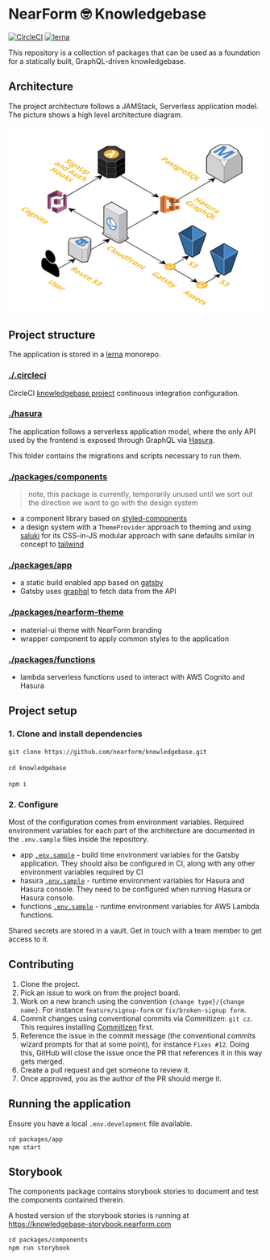 # NearForm 🤓 Knowledgebase

[![CircleCI](https://circleci.com/gh/nearform/knowledgebase.svg?style=svg&circle-token=0ce58bd80ab2db1fd16b1eca28dba58c62588a74)](https://circleci.com/gh/nearform/knowledgebase)
[![lerna](https://img.shields.io/badge/maintained%20with-lerna-cc00ff.svg)](https://lernajs.io/)

This repository is a collection of packages that can be used as a foundation for a statically built, GraphQL-driven knowledgebase.

## Architecture

The project architecture follows a JAMStack, Serverless application model. The picture shows a high level architecture diagram.

![architecture](./docs/architecture.png)

## Project structure

The application is stored in a [lerna](https://github.com/lerna/lerna) monorepo.

### [./.circleci](./.circleci)

CircleCI [knowledgebase project](https://circleci.com/gh/nearform/knowledgebase) continuous integration configuration.

### [./hasura](./hasura)

The application follows a serverless application model, where the only API used by the frontend is exposed through GraphQL via [Hasura](https://hasura.io).

This folder contains the migrations and scripts necessary to run them.

### [./packages/components](./packages/components)

> note, this package is currently, temporarily unused until we sort out the direction we want to go with the design system

- a component library based on [styled-components](https://www.styled-components.com/)
- a design system with a `ThemeProvider` approach to theming and using
  [saluki](https://github.com/nearform/saluki) for its CSS-in-JS modular
  approach with sane defaults similar in concept to [tailwind](https://tailwindcss.com/docs/what-is-tailwind/)

### [./packages/app](./packages/app)

- a static build enabled app based on [gatsby](https://www.gatsbyjs.org)
- Gatsby uses [graphql](https://graphql.org/) to fetch data from the API

### [./packages/nearform-theme](./packages/nearform-theme)

- material-ui theme with NearForm branding
- wrapper component to apply common styles to the application

### [./packages/functions](./packages/functions)

- lambda serverless functions used to interact with AWS Cognito and Hasura

## Project setup

### 1. Clone and install dependencies

```
git clone https://github.com/nearform/knowledgebase.git

cd knowledgebase

npm i
```

### 2. Configure

Most of the configuration comes from environment variables. Required environment variables for each part of the architecture are documented in the `.env.sample` files inside the repository.

- app [`.env.sample`](./packages/app/.env.sample) - build time environment variables for the Gatsby application. They should also be configured in CI, along with any other environment variables required by CI
- hasura [`.env.sample`](./hasura/.env.sample) - runtime environment variables for Hasura and Hasura console. They need to be configured when running Hasura or Hasura console.
- functions [`.env.sample`](./packages/functions/.env.sample) - runtime environment variables for AWS Lambda functions.

Shared secrets are stored in a vault. Get in touch with a team member to get access to it.

## Contributing

1. Clone the project.
2. Pick an issue to work on from the project board.
3. Work on a new branch using the convention `{change type}/{change name}`. For instance `feature/signup-form` or `fix/broken-signup form`.
4. Commit changes using conventional commits via Commitizen: `git cz`. This requires installing [Commitizen](http://commitizen.github.io/cz-cli/) first.
5. Reference the issue in the commit message (the conventional commits wizard prompts for that at some point), for instance `Fixes #12`. Doing this, GitHub will close the issue once the PR that references it in this way gets merged.
5. Create a pull request and get someone to review it.
6. Once approved, you as the author of the PR should merge it.

## Running the application

Ensure you have a local `.env.development` file available.

```
cd packages/app
npm start
```

## Storybook

The components package contains storybook stories to document and test the components contained therein.

A hosted version of the storybook stories is running at https://knowledgebase-storybook.nearform.com

```
cd packages/components
npm run storybook
```
